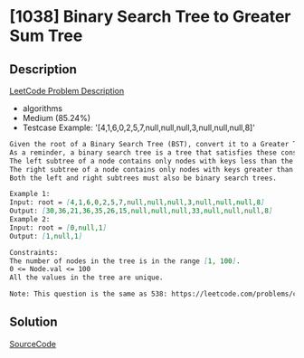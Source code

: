 # [1038] Binary Search Tree to Greater Sum Tree

## Description

[LeetCode Problem Description](https://leetcode.com/problems/binary-search-tree-to-greater-sum-tree/description/)

* algorithms
* Medium (85.24%)
* Testcase Example:  '[4,1,6,0,2,5,7,null,null,null,3,null,null,null,8]'

```md
Given the root of a Binary Search Tree (BST), convert it to a Greater Tree such that every key of the original BST is changed to the original key plus the sum of all keys greater than the original key in BST.
As a reminder, a binary search tree is a tree that satisfies these constraints:
The left subtree of a node contains only nodes with keys less than the node's key.
The right subtree of a node contains only nodes with keys greater than the node's key.
Both the left and right subtrees must also be binary search trees.

Example 1:
Input: root = [4,1,6,0,2,5,7,null,null,null,3,null,null,null,8]
Output: [30,36,21,36,35,26,15,null,null,null,33,null,null,null,8]
Example 2:
Input: root = [0,null,1]
Output: [1,null,1]

Constraints:
The number of nodes in the tree is in the range [1, 100].
0 <= Node.val <= 100
All the values in the tree are unique.

Note: This question is the same as 538: https://leetcode.com/problems/convert-bst-to-greater-tree/

```

## Solution

[SourceCode](./solution.js)
